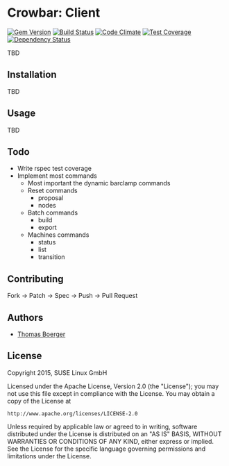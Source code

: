 # Crowbar: Client

[![Gem Version](http://img.shields.io/gem/v/crowbar-client.svg)](https://rubygems.org/gems/crowbar-client)
[![Build Status](https://secure.travis-ci.org/crowbar/crowbar-client.svg)](https://travis-ci.org/crowbar/crowbar-client)
[![Code Climate](https://codeclimate.com/github/crowbar/crowbar-client.svg)](https://codeclimate.com/github/crowbar/crowbar-client)
[![Test Coverage](https://codeclimate.com/github/crowbar/crowbar-client/badges/coverage.svg)](https://codeclimate.com/github/crowbar/crowbar-client)
[![Dependency Status](https://gemnasium.com/crowbar/crowbar-client.svg)](https://gemnasium.com/crowbar/crowbar-client)

TBD


## Installation

TBD


## Usage

TBD


## Todo

* Write rspec test coverage
* Implement most commands
  * Most important the dynamic barclamp commands
  * Reset commands
    * proposal
    * nodes
  * Batch commands
    * build
    * export
  * Machines commands
    * status
    * list
    * transition


## Contributing

Fork -> Patch -> Spec -> Push -> Pull Request


## Authors

* [Thomas Boerger](https://github.com/tboerger)


## License

Copyright 2015, SUSE Linux GmbH

Licensed under the Apache License, Version 2.0 (the "License");
you may not use this file except in compliance with the License.
You may obtain a copy of the License at

    http://www.apache.org/licenses/LICENSE-2.0

Unless required by applicable law or agreed to in writing, software
distributed under the License is distributed on an "AS IS" BASIS,
WITHOUT WARRANTIES OR CONDITIONS OF ANY KIND, either express or implied.
See the License for the specific language governing permissions and
limitations under the License.
